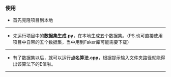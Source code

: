 ### 使用
* 首先克隆项目到本地
---
* 先运行项目中的**数据集生成.py**，在本地生成五个数据集。（PS.也可直接使用项目中自带的五个数据集，当中用到Faker库可能需要下载）
---
* 有了数据集以后，就可以运行**点名算法.cpp**，根据提示输入文件夹路径就能得出该算法下的E值啦。
---
